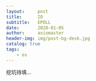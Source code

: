 ```yaml
---
layout:     post
title:      IO
subtitle:   EPOLL
date:       2020-01-05
author:     axiomaster
header-img: img/post-bg-desk.jpg
catalog: true
tags:
    - os
---
```


挖坑待填...